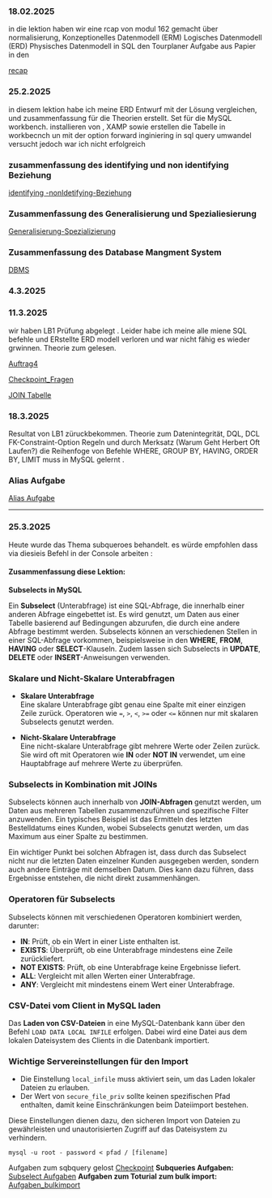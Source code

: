 ### 18.02.2025
in die lektion haben wir eine rcap von modul 162 gemacht über normalisierung, Konzeptionelles Datenmodell (ERM)
Logisches Datenmodell (ERD)
Physisches Datenmodell in SQL 
den Tourplaner Aufgabe aus Papier in den

[recap](recap.md)  
### 25.2.2025

in  diesem lektion habe ich meine ERD Entwurf mit der Lösung vergleichen, 
und zusammenfassung  für die Theorien erstellt. Set für die MySQL workbench. installieren von , XAMP sowie erstellen die Tabelle in  workbecnch un mit der option forward inginiering in sql query umwandel versucht jedoch war ich nicht erfolgreich 

### zusammenfassung des identifying und non identifying Beziehung 

[identifying -nonIdetifying-Beziehung]((non)identifying-Relation.md)

### Zusammenfassung des Generalisierung und Spezialiesierung

[Generalisierung-Spezializierung](Genralisierug&spezialisierung.md)

### Zusammenfassung des Database Mangment System 

[DBMS](DBMS.md)



### 4.3.2025

### 11.3.2025
wir haben LB1 Prüfung abgelegt . Leider habe ich meine alle miene SQL befehle und ERstellte ERD modell verloren und war nicht fähig es wieder grwinnen.
Theorie zum        gelesen.


[Auftrag4](Auftrag_4.Tag.md)


[Checkpoint_Fragen](4.Tag_Checkpoint.md)

[JOIN Tabelle](join.md)
### 18.3.2025 
Resultat von LB1 züruckbekommen. Theorie zum Datenintegrität, DQL, DCL FK-Constraint-Option Regeln  und durch Merksatz (Warum Geht Herbert Oft Laufen?)
die Reihenfoge von Befehle   WHERE, GROUP BY, HAVING, ORDER BY, LIMIT muss in MySQL  gelernt .

### Alias Aufgabe
[Alias Aufgabe](alias_Auftrag.md)

---
### 25.3.2025
Heute  wurde das Thema subqueroes behandelt.
 es würde empfohlen dass via diesieis Befehl in der Console arbeiten :
#### Zusammenfassung diese Lektion:

**Subselects in MySQL**  

Ein **Subselect** (Unterabfrage) ist eine SQL-Abfrage, die innerhalb einer anderen Abfrage eingebettet ist. Es wird genutzt, um Daten aus einer Tabelle basierend auf Bedingungen abzurufen, die durch eine andere Abfrage bestimmt werden. Subselects können an verschiedenen Stellen in einer SQL-Abfrage vorkommen, beispielsweise in den **WHERE**, **FROM**, **HAVING** oder **SELECT**-Klauseln. Zudem lassen sich Subselects in **UPDATE**, **DELETE** oder **INSERT**-Anweisungen verwenden.  

### **Skalare und Nicht-Skalare Unterabfragen**  

- **Skalare Unterabfrage**  
  Eine skalare Unterabfrage gibt genau eine Spalte mit einer einzigen Zeile zurück. Operatoren wie `=`, `>`, `<`, `>=` oder `<=` können nur mit skalaren Subselects genutzt werden.  

- **Nicht-Skalare Unterabfrage**  
  Eine nicht-skalare Unterabfrage gibt mehrere Werte oder Zeilen zurück. Sie wird oft mit Operatoren wie **IN** oder **NOT IN** verwendet, um eine Hauptabfrage auf mehrere Werte zu überprüfen.  

### **Subselects in Kombination mit JOINs**  

Subselects können auch innerhalb von **JOIN-Abfragen** genutzt werden, um Daten aus mehreren Tabellen zusammenzuführen und spezifische Filter anzuwenden. Ein typisches Beispiel ist das Ermitteln des letzten Bestelldatums eines Kunden, wobei Subselects genutzt werden, um das Maximum aus einer Spalte zu bestimmen.  

Ein wichtiger Punkt bei solchen Abfragen ist, dass durch das Subselect nicht nur die letzten Daten einzelner Kunden ausgegeben werden, sondern auch andere Einträge mit demselben Datum. Dies kann dazu führen, dass Ergebnisse entstehen, die nicht direkt zusammenhängen.  

### **Operatoren für Subselects**  

Subselects können mit verschiedenen Operatoren kombiniert werden, darunter:  
- **IN**: Prüft, ob ein Wert in einer Liste enthalten ist.  
- **EXISTS**: Überprüft, ob eine Unterabfrage mindestens eine Zeile zurückliefert.  
- **NOT EXISTS**: Prüft, ob eine Unterabfrage keine Ergebnisse liefert.  
- **ALL**: Vergleicht mit allen Werten einer Unterabfrage.  
- **ANY**: Vergleicht mit mindestens einem Wert einer Unterabfrage.  

### **CSV-Datei vom Client in MySQL laden**  

Das **Laden von CSV-Dateien** in eine MySQL-Datenbank kann über den Befehl `LOAD DATA LOCAL INFILE` erfolgen. Dabei wird eine Datei aus dem lokalen Dateisystem des Clients in die Datenbank importiert.  

### **Wichtige Servereinstellungen für den Import**  

- Die Einstellung `local_infile` muss aktiviert sein, um das Laden lokaler Dateien zu erlauben.  
- Der Wert von `secure_file_priv` sollte keinen spezifischen Pfad enthalten, damit keine Einschränkungen beim Dateiimport bestehen.  

Diese Einstellungen dienen dazu, den sicheren Import von Dateien zu gewährleisten und unautorisierten Zugriff auf das Dateisystem zu verhindern.



```
mysql -u root - password < pfad / [filename]
```
Aufgaben zum sqbquery gelost 
[Checkpoint](checkpoint5.md)
**Subqueries Aufgaben:**
[Subselect Aufgaben](subselect.md)
**Aufgaben zum Toturial zum bulk import:**
[Aufgaben_bulkimport ](toturial5.md)



